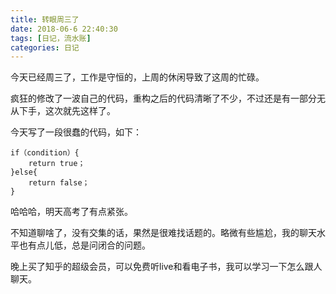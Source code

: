 ```yaml
---
title: 转眼周三了
date: 2018-06-6 22:40:30
tags: [日记，流水账]
categories: 日记
---
```


今天已经周三了，工作是守恒的，上周的休闲导致了这周的忙碌。

疯狂的修改了一波自己的代码，重构之后的代码清晰了不少，不过还是有一部分无从下手，这次就先这样了。

今天写了一段很蠢的代码，如下：

```
if（condition）{
    return true；
}else{
    return false；
}
```

哈哈哈，明天高考了有点紧张。

不知道聊啥了，没有交集的话，果然是很难找话题的。略微有些尴尬，我的聊天水平也有点儿低，总是问闭合的问题。

晚上买了知乎的超级会员，可以免费听live和看电子书，我可以学习一下怎么跟人聊天。